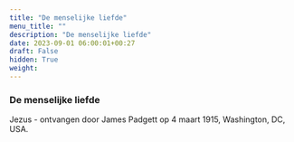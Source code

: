 ```yaml
---
title: "De menselijke liefde"
menu_title: ""
description: "De menselijke liefde"
date: 2023-09-01 06:00:01+00:27
draft: False
hidden: True
weight:
---
```

### De menselijke liefde

Jezus - ontvangen door James Padgett op 4 maart 1915, Washington, DC, USA.
